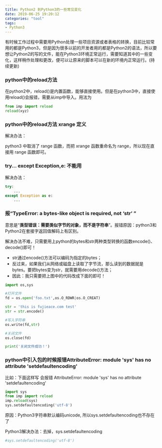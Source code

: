 ```yaml
---
title: Python2 到Python3的一些常见变化
date: 2019-06-25 19:20:12
categories: "tool"
tags:
- Python3
---
```


有时候工作过程中需要用Python处理一些项目资源或者表格的转换，目前比较常用的都是Python3，但是因为很多以前的开发者用的都是Python2的语法，所以要想让Python2的写的文件，能在Python3环境正常运行，需要知道其中的一些变化，这样稍作处理和更改，便可以让原来的脚本可以在新的环境内正常运行。(持续更新)

<!-- more -->

### python中的reload方法

在python2中，reload()是内置函数，能够直接使用。但是在python3中，直接使用reload()会报错，需要从imp中导入。用法为

```python
from imp import reload
reload(xyz)
```

### python中的reload方法 xrange 定义

解决办法：

python3 中取消了 range 函数，而把 xrange 函数重命名为 range，所以现在直接用 range 函数即可。

### try... except Exception,e: 不能用

解决办法：

```python
try:
    ...
except Exception as e:
    ...
```

### 报“TypeError: a bytes-like object is required, not ‘str’ ”

意思是“**类型错误：需要类似字节的对象，而不是字符串**”。报错原因：python3和Python2在套接字返回值解码上有区别。

解决办法不难，只需要用上python的bytes和str两种类型转换的函数encode()、decode()即可！

- str通过encode()方法可以编码为指定的bytes；
- 反过来，如果我们从网络或磁盘上读取了字节流，那么读到的数据就是bytes。要把bytes变为str，就需要用decode()方法；
- 因此：我只需要把上图中的代码改成下面的即可！

```python
import os,sys

#打开文件
fd = os.open('foo.txt',os.O_RDWR|os.O_CREAT)

str = 'this is fujieace.com test'
str = str.encode()

#写入字符串
os.write(fd,str)

#关闭文件
os.close(fd)

print('关闭文件成功！')
```

### python中引入包的时候报错AttributeError: module 'sys' has no attribute 'setdefaultencoding'

比如：下面这样写 会报错 AttributeError: module 'sys' has no attribute 'setdefaultencoding'

```python
import sys
from imp import reload
imp.reload(sys)
sys.setdefaultencoding('utf-8')
```

原因：Python3字符串默认编码unicode, 所以sys.setdefaultencoding也不存在了

Python3解决办法：去掉，sys.setdefaultencoding

```python
#sys.setdefaultencoding('utf-8')
```



